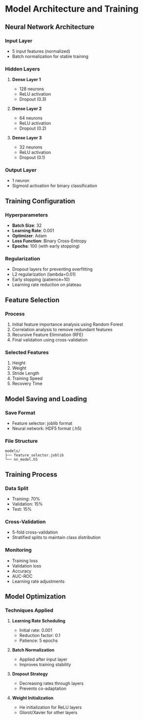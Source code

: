# Model Architecture and Training

## Neural Network Architecture

### Input Layer
- 5 input features (normalized)
- Batch normalization for stable training

### Hidden Layers
1. **Dense Layer 1**
   - 128 neurons
   - ReLU activation
   - Dropout (0.3)

2. **Dense Layer 2**
   - 64 neurons
   - ReLU activation
   - Dropout (0.2)

3. **Dense Layer 3**
   - 32 neurons
   - ReLU activation
   - Dropout (0.1)

### Output Layer
- 1 neuron
- Sigmoid activation for binary classification

## Training Configuration

### Hyperparameters
- **Batch Size**: 32
- **Learning Rate**: 0.001
- **Optimizer**: Adam
- **Loss Function**: Binary Cross-Entropy
- **Epochs**: 100 (with early stopping)

### Regularization
- Dropout layers for preventing overfitting
- L2 regularization (lambda=0.01)
- Early stopping (patience=10)
- Learning rate reduction on plateau

## Feature Selection

### Process
1. Initial feature importance analysis using Random Forest
2. Correlation analysis to remove redundant features
3. Recursive Feature Elimination (RFE)
4. Final validation using cross-validation

### Selected Features
1. Height
2. Weight
3. Stride Length
4. Training Speed
5. Recovery Time

## Model Saving and Loading

### Save Format
- Feature selector: joblib format
- Neural network: HDF5 format (.h5)

### File Structure
```
models/
├── feature_selector.joblib
└── nn_model.h5
```

## Training Process

### Data Split
- Training: 70%
- Validation: 15%
- Test: 15%

### Cross-Validation
- 5-fold cross-validation
- Stratified splits to maintain class distribution

### Monitoring
- Training loss
- Validation loss
- Accuracy
- AUC-ROC
- Learning rate adjustments

## Model Optimization

### Techniques Applied
1. **Learning Rate Scheduling**
   - Initial rate: 0.001
   - Reduction factor: 0.1
   - Patience: 5 epochs

2. **Batch Normalization**
   - Applied after input layer
   - Improves training stability

3. **Dropout Strategy**
   - Decreasing rates through layers
   - Prevents co-adaptation

4. **Weight Initialization**
   - He initialization for ReLU layers
   - Glorot/Xavier for other layers 